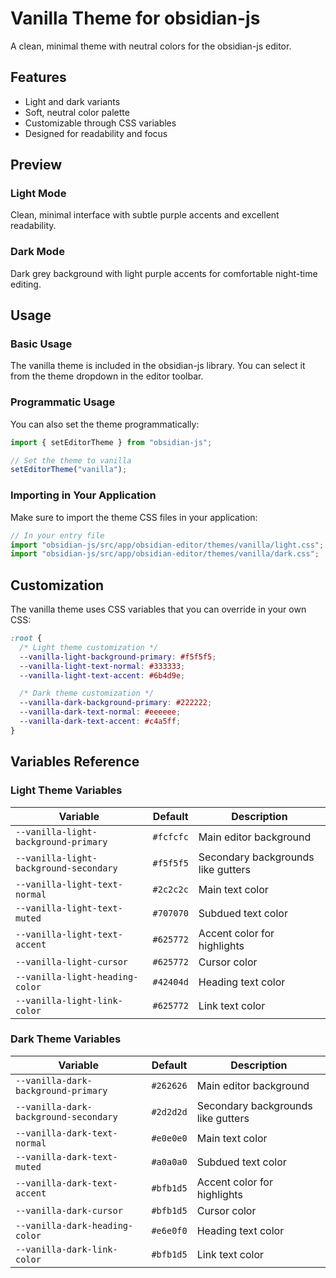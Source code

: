 # Vanilla Theme for obsidian-js

A clean, minimal theme with neutral colors for the obsidian-js editor.

## Features

- Light and dark variants
- Soft, neutral color palette
- Customizable through CSS variables
- Designed for readability and focus

## Preview

### Light Mode

Clean, minimal interface with subtle purple accents and excellent readability.

### Dark Mode

Dark grey background with light purple accents for comfortable night-time editing.

## Usage

### Basic Usage

The vanilla theme is included in the obsidian-js library. You can select it from the theme dropdown in the editor toolbar.

### Programmatic Usage

You can also set the theme programmatically:

```typescript
import { setEditorTheme } from "obsidian-js";

// Set the theme to vanilla
setEditorTheme("vanilla");
```

### Importing in Your Application

Make sure to import the theme CSS files in your application:

```typescript
// In your entry file
import "obsidian-js/src/app/obsidian-editor/themes/vanilla/light.css";
import "obsidian-js/src/app/obsidian-editor/themes/vanilla/dark.css";
```

## Customization

The vanilla theme uses CSS variables that you can override in your own CSS:

```css
:root {
  /* Light theme customization */
  --vanilla-light-background-primary: #f5f5f5;
  --vanilla-light-text-normal: #333333;
  --vanilla-light-text-accent: #6b4d9e;

  /* Dark theme customization */
  --vanilla-dark-background-primary: #222222;
  --vanilla-dark-text-normal: #eeeeee;
  --vanilla-dark-text-accent: #c4a5ff;
}
```

## Variables Reference

### Light Theme Variables

| Variable                               | Default   | Description                        |
| -------------------------------------- | --------- | ---------------------------------- |
| `--vanilla-light-background-primary`   | `#fcfcfc` | Main editor background             |
| `--vanilla-light-background-secondary` | `#f5f5f5` | Secondary backgrounds like gutters |
| `--vanilla-light-text-normal`          | `#2c2c2c` | Main text color                    |
| `--vanilla-light-text-muted`           | `#707070` | Subdued text color                 |
| `--vanilla-light-text-accent`          | `#625772` | Accent color for highlights        |
| `--vanilla-light-cursor`               | `#625772` | Cursor color                       |
| `--vanilla-light-heading-color`        | `#42404d` | Heading text color                 |
| `--vanilla-light-link-color`           | `#625772` | Link text color                    |

### Dark Theme Variables

| Variable                              | Default   | Description                        |
| ------------------------------------- | --------- | ---------------------------------- |
| `--vanilla-dark-background-primary`   | `#262626` | Main editor background             |
| `--vanilla-dark-background-secondary` | `#2d2d2d` | Secondary backgrounds like gutters |
| `--vanilla-dark-text-normal`          | `#e0e0e0` | Main text color                    |
| `--vanilla-dark-text-muted`           | `#a0a0a0` | Subdued text color                 |
| `--vanilla-dark-text-accent`          | `#bfb1d5` | Accent color for highlights        |
| `--vanilla-dark-cursor`               | `#bfb1d5` | Cursor color                       |
| `--vanilla-dark-heading-color`        | `#e6e0f0` | Heading text color                 |
| `--vanilla-dark-link-color`           | `#bfb1d5` | Link text color                    |
